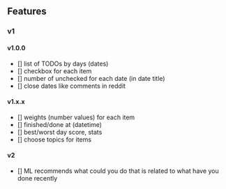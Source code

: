 ## Features

### v1

#### v1.0.0

- [] list of TODOs by days (dates)
- [] checkbox for each item
- [] number of unchecked for each date (in date title)
- [] close dates like comments in reddit

#### v1.x.x

- [] weights (number values) for each item
- [] finished/done at (datetime)
- [] best/worst day score, stats
- [] choose topics for items

#### v2

- [] ML recommends what could you do that is related to what have you done recently

